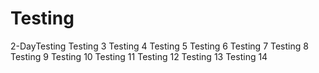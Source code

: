 # Testing
2-DayTesting
Testing 3
Testing 4
Testing 5
Testing 6
Testing 7
Testing 8
Testing 9
Testing 10
Testing 11
Testing 12
Testing 13
Testing 14
